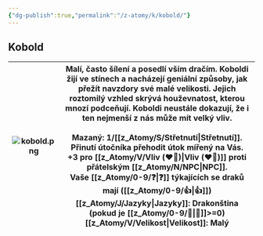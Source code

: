 ```yaml
---
{"dg-publish":true,"permalink":"/z-atomy/k/kobold/"}
---
```


## Kobold

| ![kobold.png](/img/user/z_img/kobold.png) | Malí, často šílení a posedlí vším dračím. **Koboldi** žijí ve stínech a nacházejí geniální způsoby, jak přežít navzdory své malé velikosti. Jejich roztomilý vzhled skrývá houževnatost, kterou mnozí podceňují. **Koboldi** neustále dokazují, že i ten nejmenší z nás může mít velký vliv.<br><br>**Mazaný**: 1/[[z_Atomy/S/Střetnutí\|Střetnutí]]. Přinutí útočníka přehodit útok mířený na Vás.<br>+3 pro [[z_Atomy/V/Vliv (❤️‍🔥)\|Vliv (❤️‍🔥)]] proti přátelským [[z_Atomy/N/NPC\|NPC]].<br>Vaše [[z_Atomy/0-9/❓\|❓]] týkajících se draků mají ([[z_Atomy/0-9/👍\|👍]])<br>**[[z_Atomy/J/Jazyky\|Jazyky]]**: Drakonština (pokud je [[z_Atomy/0-9/📖\|📖]]>=0)<br>**[[z_Atomy/V/Velikost\|Velikost]]**: Malý |
| --------------- | ----------------------------------------------------------------------------------------------------------------------------------------------------------------------------------------------------------------------------------------------------------------------------------------------------------------------------------------------------------------------------------------------------------------------------------------------------------------------------------------------------------------------------------------------------------------- |
